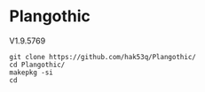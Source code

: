 # Plangothic
V1.9.5769
```=
git clone https://github.com/hak53q/Plangothic/
cd Plangothic/
makepkg -si
cd
```
